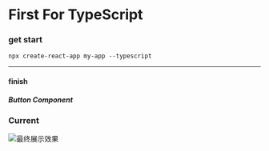 # First For TypeScript

### get start
`npx create-react-app my-app --typescript`

---

#### finish
##### Button Component


### Current
![最终展示效果](https://img-blog.csdnimg.cn/20200810165336162.png?x-oss-process=image/watermark,type_ZmFuZ3poZW5naGVpdGk,shadow_10,text_aHR0cHM6Ly9ibG9nLmNzZG4ubmV0L05ubl9MaWxsaWFu,size_16,color_FFFFFF,t_70)